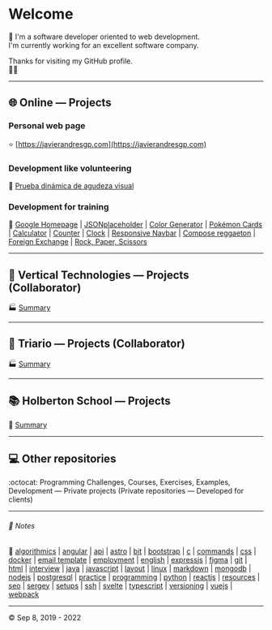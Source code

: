 # Welcome
:wave: I'm a software developer oriented to web development.  
I'm currently working for an excellent software company.

Thanks for visiting my GitHub profile.  
:man_technologist:
- - -
## :globe_with_meridians: Online ― Projects
### Personal web page
:star: [https://javierandresgp.com](https://javierandresgp.com)
### Development like volunteering
:checkered_flag: [Prueba dinámica de agudeza visual](https://javierandresgp.github.io/development-optometrist/)
### Development for training
:muscle: [Google Homepage](https://javierandresgp.github.io/training-google_homepage/) | [JSONplaceholder](https://javierandresgp.github.io/training-jsonplaceholder/) | [Color Generator](https://javierandresgp.github.io/training-color_generator/) | [Pokémon Cards](https://javierandresgp.github.io/training-pokemon_cards/) | [Calculator](https://javierandresgp.github.io/training-calculator/) | [Counter](https://javierandresgp.github.io/training-counter/) | [Clock](https://javierandresgp.github.io/training-clock/) | [Responsive Navbar](https://javierandresgp.github.io/training-responsive_navbar/) | [Compose reggaeton](https://javierandresgp.github.io/training-compose_reggaeton/) | [Foreign Exchange](https://javierandresgp.github.io/training-foreign_exchange/) | [Rock, Paper, Scissors](https://javierandresgp.github.io/odin-rock_paper_scissors/)
- - -
## :office: Vertical Technologies ― Projects (Collaborator)
:factory: [Summary](vertical_technologies.md)
- - -
## :office: Triario ― Projects (Collaborator)
:factory: [Summary](triario.md)
- - -
## :books: Holberton School ― Projects
:school: [Summary](holberton_school.md)
- - -
## :computer: Other repositories
:octocat: Programming Challenges, Courses, Exercises, Examples, Development ― Private projects (Private repositories ― Developed for clients)
- - -
###### :memo: Notes
:bookmark: [algorithmics](algorithmics.md) | [angular](angular.md) | [api](api.md) | [astro](astro.md) | [bit](bit.md) | [bootstrap](bootstrap.md) | [c](c.md) | [commands](commands.md) | [css](css.md) | [docker](docker.md) | [email template](email_template.md) | [employment](employment.md) | [english](english.md) | [expressjs](expressjs.md) | [figma](figma.md) | [git](git.md) | [html](html.md) | [interview](interview.md) | [java](java.md) | [javascript](javascript.md) | [layout](layout.md) | [linux](linux.md) | [markdown](markdown.md) | [mongodb](mongodb.md) | [nodejs](nodejs.md) | [postgresql](postgresql.md) | [practice](practice.md) | [programming](programming.md) | [python](python.md) | [reactjs](reactjs.md) | [resources](resources.md) | [seo](seo.md) | [sergey](sergey.md) | [setups](setups.md) | [ssh](ssh.md) | [svelte](svelte.md) | [typescript](typescript.md) | [versioning](versioning.md) | [vuejs](vuejs.md) | [webpack](webpack.md)
- - -
:copyright: Sep 8, 2019 - 2022
